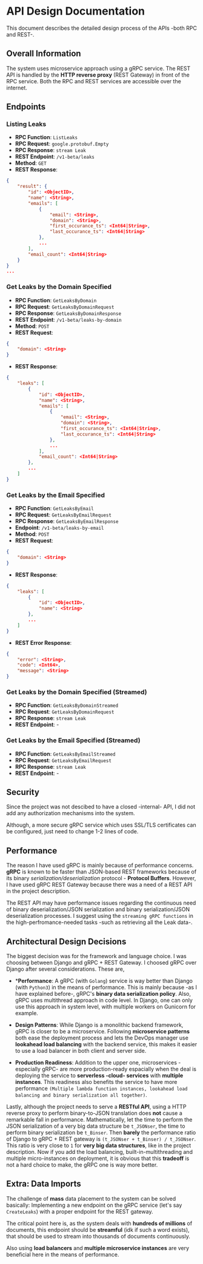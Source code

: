 # API Design Documentation

This document describes the detailed design process of the APIs -both RPC and REST-.

## Overall Information

The system uses microservice approach using a gRPC service. The REST API is handled by the **HTTP reverse proxy** (REST Gateway) in front of the RPC service. Both the RPC and REST services are accessible over the internet.

## Endpoints

### Listing Leaks

- **RPC Function**: `ListLeaks`
- **RPC Request**: `google.protobuf.Empty`
- **RPC Response**: `stream Leak`
- **REST Endpoint**: `/v1-beta/leaks`
- **Method**: `GET`
- **REST Response**: 
```json
{
    "result": {
        "id": <ObjectID>,
        "name": <String>,
        "emails": [
            {
                "email": <String>,
                "domain": <String>,
                "first_occurance_ts": <Int64|String>,
                "last_occurance_ts": <Int64|String>
            },
            ...
        ],
        "email_count": <Int64|String>
    }
}
...
```

### Get Leaks by the Domain Specified

- **RPC Function**: `GetLeaksByDomain`
- **RPC Request**: `GetLeaksByDomainRequest`
- **RPC Response**: `GetLeaksByDomainResponse`
- **REST Endpoint**: `/v1-beta/leaks-by-domain`
- **Method**: `POST`
- **REST Request**:
```json
{
	"domain": <String>
}
```

- **REST Response**: 
```json
{
    "leaks": [
        {
            "id": <ObjectID>,
            "name": <String>,
            "emails": [
                {
                    "email": <String>,
                    "domain": <String>,
                    "first_occurance_ts": <Int64|String>,
                    "last_occurance_ts": <Int64|String>
                },
                ...
            ],
            "email_count": <Int64|String>
        },
        ...
    ]
}
```

### Get Leaks by the Email Specified

- **RPC Function**: `GetLeaksByEmail`
- **RPC Request**: `GetLeaksByEmailRequest`
- **RPC Response**: `GetLeaksByEmailResponse`
- **Endpoint**: `/v1-beta/leaks-by-email`
- **Method**: `POST`
- **REST Request**:
```json
{
	"domain": <String>
}
```

- **REST Response**: 
```json
{
    "leaks": [
        {
            "id": <ObjectID>,
            "name": <String>
        },
        ...
    ]
}
```

- **REST Error Response**:
```json
{
    "error": <String>,
    "code": <Int64>,
    "message": <String>
}
```

### Get Leaks by the Domain Specified (Streamed)

- **RPC Function**: `GetLeaksByDomainStreamed`
- **RPC Request**: `GetLeaksByDomainRequest`
- **RPC Response**: `stream Leak`
- **REST Endpoint**: -

### Get Leaks by the Email Specified (Streamed)

- **RPC Function**: `GetLeaksByEmailStreamed`
- **RPC Request**: `GetLeaksByEmailRequest`
- **RPC Response**: `stream Leak`
- **REST Endpoint**: -

## Security

Since the project was not descibed to have a closed -internal- API, I did not add any authorization mechanisms into the system.

Although, a more secure gRPC service which uses SSL/TLS certificates can be configured, just need to change 1-2 lines of code.

## Performance

The reason I have used gRPC is mainly because of performance concerns. **gRPC** is known to be faster than JSON-based REST frameworks because of its binary *serialization/deserialization* protocol - **Protocol Buffers**. However, I have used gRPC REST Gateway because there was a need of a REST API in the project description.

The REST API may have performance issues regarding the continuous need of binary deserialization/JSON serialization and binary serialization/JSON deserialization processes. I suggest using the `streaming gRPC functions` in the high-perfromance-needed tasks -such as retrieving all the Leak data-.

## Architectural Design Decisions

The biggest decision was for the framework and language choice. I was choosing between Django and gRPC + REST Gateway. I choosed gRPC over Django after several considerations. These are,

* ***Performance**: A gRPC (with `Golang`) service is way better than Django (with `Python3`) in the means of performance. This is mainly because -as I have explained before-, gRPC's **binary data serialization policy**. Also, gRPC uses multithread approach in code level. In Django, one can only use this approach in system level, with multiple workers on Gunicorn for example.

* **Design Patterns**: While Django is a monolithic backend framework, gRPC is closer to be a microservice. Following **microservice patterns** both ease the deployment process and lets the DevOps manager use **lookahead load balancing** with the backend service, this makes it easier to use a load balancer in both client and server side.

* **Production Readiness**: Addition to the upper one, microservices -especially gRPC- are more production-ready espacially when the deal is deploying the service to **serverless -cloud- services** with **multiple instances**. This readiness also benefits the service to have more performance `(Multiple lambda function instances, lookahead load balancing and binary serialization all together)`.

Lastly, although the project needs to serve a **RESTful API**, using a HTTP reverse proxy to perform binary-to-JSON translation does **not** cause a remarkable fall in performance. Mathematically, let the time to perform the JSON serialization of a very big data structure be `t_JSONser`, the time to perform binary serialization be `t_Binser`. Then **barely** the performance ratio of Django to gRPC + REST gateway is `(t_JSONser + t_Binser) / t_JSONser`. This ratio is very close to `1` for **very big data structures**, like in the project description. Now if you add the load balancing, built-in-multithreading and multiple micro-instances on deployment, it is obvious that this **tradeoff** is not a hard choice to make, the gRPC one is way more better.

## Extra: Data Imports

The challenge of **mass** data placement to the system can be solved basically: Implementing a new endpoint on the gRPC service (let's say `CreateLeaks`) with a proper endpoint for the REST gateway.

The critical point here is, as the system deals with **hundreds of millions** of documents, this endpoint should be **streamful** (idk if such a word exists), that should be used to stream into thousands of documents continuously. 

Also using **load balancers** and **multiple microservice instances** are very beneficial here in the means of performance.